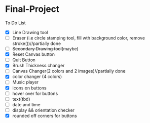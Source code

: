 # Final-Project
To Do List
- [X] Line Drawing tool
- [ ] Eraser (i.e circle stamping tool, fill wth background color, remove stroke())//partially done
- [ ] <del>Secondary Drawing tool</del>(maybe)
- [X] Reset Canvas button
- [ ] Quit Button
- [X] Brush Thickness changer
- [ ] Canvas Changer(2 colors and 2 images)//partially done
- [X] color changer (4 colors)
- [ ] Music player
- [X] icons on buttons
- [ ] hover over for buttons
- [ ] text(tbd)
- [ ] date and time
- [ ] display && orientation checker
- [X] rounded off corners for buttons
